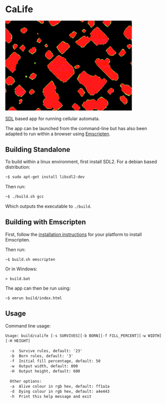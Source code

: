 # CaLife
<img alt="CaLife Screenshot" src="/CaLife-screen.gif?raw=true" title="Diameoba Automaton" width="400" />

[SDL](https://www.libsdl.org/) based app for running cellular automata.

The app can be launched from the command-line but has also been adapted to run within a browser using [Emscripten](https://kripken.github.io/emscripten-site/index.html).

## Building Standalone

To build within a linux environment, first install SDL2. For a debian based distribution:

```sh
~$ sudo apt-get install libsdl2-dev
```

Then run:

```sh
~$ ./build.sh gcc
```

Which outputs the executable to `./build`.

## Building with Emscripten

First, follow the [installation instructions](https://kripken.github.io/emscripten-site/docs/getting_started/downloads.html) for your platform to install Emscripten.

Then run:

```
~$ build.sh emscripten
```

Or in Windows:

```
> build.bat
```

The app can then be run using:

```
~$ emrun build/index.html
```

## Usage

Command line usage:

```
Usage: build/calife [-s SURVIVES][-b BORN][-f FILL_PERCENT][-w WIDTH][-H HEIGHT]

  -s  Survive rules, default: '23'
  -b  Born rules, default: '3'
  -f  Initial fill percentage, default: 50
  -w  Output width, default: 800
  -H  Output height, default: 600

  Other options:
  -a  Alive colour in rgb hex, default: ff1a1a
  -d  Dying colour in rgb hex, default: a4e443
  -h  Print this help message and exit
```
